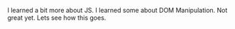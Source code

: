I learned a bit more about JS. I learned some about DOM Manipulation. Not great yet. Lets see how this goes.